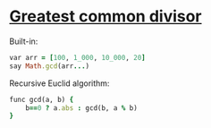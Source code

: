 [1]: http://rosettacode.org/wiki/Greatest_common_divisor

# [Greatest common divisor][1]

Built-in:

```ruby
var arr = [100, 1_000, 10_000, 20]
say Math.gcd(arr...)
```

Recursive Euclid algorithm:

```ruby
func gcd(a, b) {
    b==0 ? a.abs : gcd(b, a % b)
}
```
